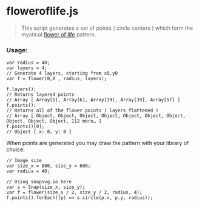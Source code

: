 floweroflife.js
===========

> This script generates a set of points ( circle centers ) which form the mystical [flower of life](https://en.wikipedia.org/wiki/Overlapping_circles_grid#Modern_usage) pattern.

### Usage: 
```
var radius = 40;
var layers = 4;
// Generate 4 layers, starting from x0,y0
var f = flower(0,0 , radius, layers);

f.layers();
// Returns layered points
// Array [ Array[1], Array[6], Array[19], Array[39], Array[57] ]
f.points();
// Returns all of the flower points ( layers flattened )
// Array [ Object, Object, Object, Object, Object, Object, Object, Object, Object, Object, 112 more… ]
f.points()[0];
// Object { x: 0, y: 0 }
```

When points are generated you may draw the pattern with your library of choice:

```
// Image size
var size_x = 800, size_y = 600;
var radius = 40;

// Using snapsvg.io here
var s = Snap(size_x, size_y);
var f = flower(size_x / 2, size_y / 2, radius, 4);
f.points().forEach((p) => s.circle(p.x, p.y, radius));
```
